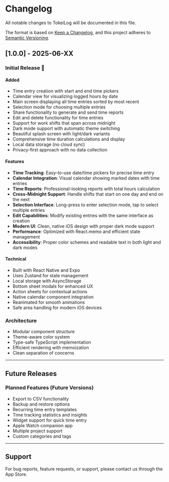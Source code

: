 # Changelog

All notable changes to TokeiLog will be documented in this file.

The format is based on [Keep a Changelog](https://keepachangelog.com/en/1.0.0/),
and this project adheres to [Semantic Versioning](https://semver.org/spec/v2.0.0.html).

## [1.0.0] - 2025-06-XX

### Initial Release 🎉

#### Added
- Time entry creation with start and end time pickers
- Calendar view for visualizing logged hours by date
- Main screen displaying all time entries sorted by most recent
- Selection mode for choosing multiple entries
- Share functionality to generate and send time reports
- Edit and delete functionality for time entries
- Support for work shifts that span across midnight
- Dark mode support with automatic theme switching
- Beautiful splash screen with light/dark variants
- Comprehensive time duration calculations and display
- Local data storage (no cloud sync)
- Privacy-first approach with no data collection

#### Features
- **Time Tracking**: Easy-to-use date/time pickers for precise time entry
- **Calendar Integration**: Visual calendar showing marked dates with time entries
- **Time Reports**: Professional-looking reports with total hours calculation
- **Cross-Midnight Support**: Handle shifts that start on one day and end on the next
- **Selection Interface**: Long-press to enter selection mode, tap to select multiple entries
- **Edit Capabilities**: Modify existing entries with the same interface as creation
- **Modern UI**: Clean, native iOS design with proper dark mode support
- **Performance**: Optimized with React.memo and efficient state management
- **Accessibility**: Proper color schemes and readable text in both light and dark modes

#### Technical
- Built with React Native and Expo
- Uses Zustand for state management
- Local storage with AsyncStorage
- Bottom sheet modals for enhanced UX
- Action sheets for contextual actions
- Native calendar component integration
- Reanimated for smooth animations
- Safe area handling for modern iOS devices

### Architecture
- Modular component structure
- Theme-aware color system
- Type-safe TypeScript implementation
- Efficient rendering with memoization
- Clean separation of concerns

---

## Future Releases

### Planned Features (Future Versions)
- Export to CSV functionality
- Backup and restore options
- Recurring time entry templates
- Time tracking statistics and insights
- Widget support for quick time entry
- Apple Watch companion app
- Multiple project support
- Custom categories and tags

---

## Support

For bug reports, feature requests, or support, please contact us through the App Store. 